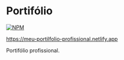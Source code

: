 # Portifólio

[![NPM](https://img.shields.io/npm/l/react)](https://github.com/henriquecaeiro/React_Login/blob/master/LICENSE)


https://meu-portilfolio-profissional.netlify.app

Portifólio profissional.
